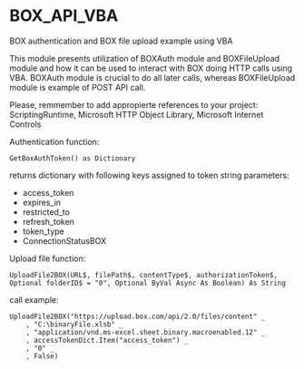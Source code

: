 # BOX_API_VBA
BOX authentication and BOX file upload example using VBA



This module presents utilization of BOXAuth module and BOXFileUpload module and how it can be used to interact with BOX doing HTTP calls using VBA.
BOXAuth module is crucial to do all later calls, whereas BOXFileUpload module is example of POST API call.

Please, remmember to add appropierte references to your project: ScriptingRuntime, Microsoft HTTP Object Library, Microsoft Internet Controls

Authentication function:
```
GetBoxAuthToken() as Dictionary
```
returns dictionary with following keys assigned to token string parameters:
- access_token
- expires_in
- restricted_to
- refresh_token
- token_type
- ConnectionStatusBOX


Upload file function:
```
UploadFile2BOX(URL$, filePath$, contentType$, authorizationToken$, Optional folderID$ = "0", Optional ByVal Async As Boolean) As String
```

call example:
```
UploadFile2BOX("https://upload.box.com/api/2.0/files/content" _
    , "C:\binaryFile.xlsb" _    
    , "application/vnd.ms-excel.sheet.binary.macroenabled.12" _    
    , accessTokenDict.Item("access_token") _    
    , "0" _    
    , False)
```
